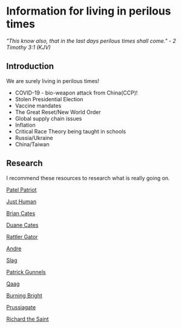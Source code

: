 # Information for living in perilous times

*"This know also, that in the last days perilous times shall come." - 2 Timothy 3:1 (KJV)*

## Introduction

We are surely living in perilous times!

- COVID-19 - bio-weapon attack from China(CCP)!
- Stolen Presidential Election
- Vaccine mandates
- The Great Reset/New World Order
- Global supply chain issues
- Inflation
- Critical Race Theory being taught in schools
- Russia/Ukraine
- China/Taiwan

## Research

I recommend these resources to research what is really going on.

[Patel Patriot](https://www.devolution.link)

[Just Human](https://linktr.ee/just_human)

[Brian Cates](https://riseofthenewmedia.com)

[Duane Cates](https://freeatlantis.com/@DuaneCates)

[Rattler Gator](https://jbwhiterattlergator.substack.com)

[Andre](https://freeatlantis.com/@Andre)

[Slag](https://freeatlantis.com/@SLAG)

[Patrick Gunnels](https://www.twitch.tv/pgunnels)

[Qaag](https://qagg.news/)

[Burning Bright](https://burningbright.substack.com)

[Prussiagate](https://prussiagate.substack.com)

[Richard the Saint](https://u.pcloud.link/publink/show?code=kZS6tIXZtF85TjIcNT7hPWaI3CAxkuqvizPk)
